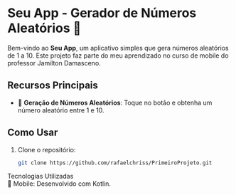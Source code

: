 

# Seu App - Gerador de Números Aleatórios 🎲

Bem-vindo ao **Seu App**, um aplicativo simples que gera números aleatórios de 1 a 10. Este projeto faz parte do meu aprendizado no curso de mobile do professor Jamilton Damasceno.

## Recursos Principais

- 🎲 **Geração de Números Aleatórios**: Toque no botão e obtenha um número aleatório entre 1 e 10.

## Como Usar

1. Clone o repositório:
   ```bash
   git clone https://github.com/rafaelchriss/PrimeiroProjeto.git


Tecnologias Utilizadas
<br>
📱 Mobile: Desenvolvido com Kotlin.
